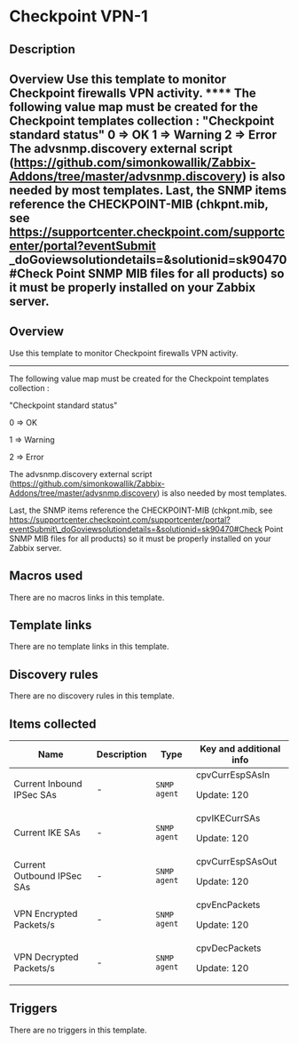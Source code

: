 # Checkpoint VPN-1

## Description

## Overview Use this template to monitor Checkpoint firewalls VPN activity. **** The following value map must be created for the Checkpoint templates collection : "Checkpoint standard status" 0 ⇒ OK 1 ⇒ Warning 2 ⇒ Error The advsnmp.discovery external script (https://github.com/simonkowallik/Zabbix-Addons/tree/master/advsnmp.discovery) is also needed by most templates. Last, the SNMP items reference the CHECKPOINT-MIB (chkpnt.mib, see https://supportcenter.checkpoint.com/supportcenter/portal?eventSubmit _doGoviewsolutiondetails=&solutionid=sk90470#Check Point SNMP MIB files for all products) so it must be properly installed on your Zabbix server. 

## Overview

Use this template to monitor Checkpoint firewalls VPN activity.


 


****


 


The following value map must be created for the Checkpoint templates collection :


 


"Checkpoint standard status"


 


0 ⇒ OK


 


1 ⇒ Warning


 


2 ⇒ Error


 


The advsnmp.discovery external script (https://github.com/simonkowallik/Zabbix-Addons/tree/master/advsnmp.discovery) is also needed by most templates.


Last, the SNMP items reference the CHECKPOINT-MIB (chkpnt.mib, see https://supportcenter.checkpoint.com/supportcenter/portal?eventSubmit\_doGoviewsolutiondetails=&solutionid=sk90470#Check Point SNMP MIB files for all products) so it must be properly installed on your Zabbix server.



## Macros used

There are no macros links in this template.

## Template links

There are no template links in this template.

## Discovery rules

There are no discovery rules in this template.

## Items collected

|Name|Description|Type|Key and additional info|
|----|-----------|----|----|
|Current Inbound IPSec SAs|<p>-</p>|`SNMP agent`|cpvCurrEspSAsIn<p>Update: 120</p>|
|Current IKE SAs|<p>-</p>|`SNMP agent`|cpvIKECurrSAs<p>Update: 120</p>|
|Current Outbound IPSec SAs|<p>-</p>|`SNMP agent`|cpvCurrEspSAsOut<p>Update: 120</p>|
|VPN Encrypted Packets/s|<p>-</p>|`SNMP agent`|cpvEncPackets<p>Update: 120</p>|
|VPN Decrypted Packets/s|<p>-</p>|`SNMP agent`|cpvDecPackets<p>Update: 120</p>|
## Triggers

There are no triggers in this template.

